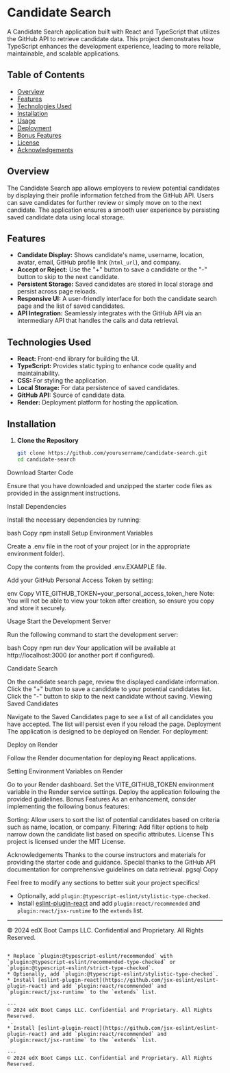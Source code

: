 # Candidate Search

A Candidate Search application built with React and TypeScript that utilizes the GitHub API to retrieve candidate data. This project demonstrates how TypeScript enhances the development experience, leading to more reliable, maintainable, and scalable applications.

## Table of Contents

- [Overview](#overview)
- [Features](#features)
- [Technologies Used](#technologies-used)
- [Installation](#installation)
- [Usage](#usage)
- [Deployment](#deployment)
- [Bonus Features](#bonus-features)
- [License](#license)
- [Acknowledgements](#acknowledgements)

## Overview

The Candidate Search app allows employers to review potential candidates by displaying their profile information fetched from the GitHub API. Users can save candidates for further review or simply move on to the next candidate. The application ensures a smooth user experience by persisting saved candidate data using local storage.

## Features

- **Candidate Display:** Shows candidate's name, username, location, avatar, email, GitHub profile link (`html_url`), and company.
- **Accept or Reject:** Use the "+" button to save a candidate or the "-" button to skip to the next candidate.
- **Persistent Storage:** Saved candidates are stored in local storage and persist across page reloads.
- **Responsive UI:** A user-friendly interface for both the candidate search page and the list of saved candidates.
- **API Integration:** Seamlessly integrates with the GitHub API via an intermediary API that handles the calls and data retrieval.

## Technologies Used

- **React:** Front-end library for building the UI.
- **TypeScript:** Provides static typing to enhance code quality and maintainability.
- **CSS:** For styling the application.
- **Local Storage:** For data persistence of saved candidates.
- **GitHub API:** Source of candidate data.
- **Render:** Deployment platform for hosting the application.

## Installation

1. **Clone the Repository**

   ```bash
   git clone https://github.com/yourusername/candidate-search.git
   cd candidate-search
Download Starter Code

Ensure that you have downloaded and unzipped the starter code files as provided in the assignment instructions.

Install Dependencies

Install the necessary dependencies by running:

bash
Copy
npm install
Setup Environment Variables

Create a .env file in the root of your project (or in the appropriate environment folder).

Copy the contents from the provided .env.EXAMPLE file.

Add your GitHub Personal Access Token by setting:

env
Copy
VITE_GITHUB_TOKEN=your_personal_access_token_here
Note: You will not be able to view your token after creation, so ensure you copy and store it securely.

Usage
Start the Development Server

Run the following command to start the development server:

bash
Copy
npm run dev
Your application will be available at http://localhost:3000 (or another port if configured).

Candidate Search

On the candidate search page, review the displayed candidate information.
Click the "+" button to save a candidate to your potential candidates list.
Click the "-" button to skip to the next candidate without saving.
Viewing Saved Candidates

Navigate to the Saved Candidates page to see a list of all candidates you have accepted.
The list will persist even if you reload the page.
Deployment
The application is designed to be deployed on Render. For deployment:

Deploy on Render

Follow the Render documentation for deploying React applications.

Setting Environment Variables on Render

Go to your Render dashboard.
Set the VITE_GITHUB_TOKEN environment variable in the Render service settings.
Deploy the application following the provided guidelines.
Bonus Features
As an enhancement, consider implementing the following bonus features:

Sorting: Allow users to sort the list of potential candidates based on criteria such as name, location, or company.
Filtering: Add filter options to help narrow down the candidate list based on specific attributes.
License
This project is licensed under the MIT License.

Acknowledgements
Thanks to the course instructors and materials for providing the starter code and guidance.
Special thanks to the GitHub API documentation for comprehensive guidelines on data retrieval.
pgsql
Copy

Feel free to modify any sections to better suit your project specifics!
* Optionally, add `plugin:@typescript-eslint/stylistic-type-checked`.
* Install [eslint-plugin-react](https://github.com/jsx-eslint/eslint-plugin-react) and add `plugin:react/recommended` and `plugin:react/jsx-runtime` to the `extends` list.

---
© 2024 edX Boot Camps LLC. Confidential and Proprietary. All Rights Reserved.

```

* Replace `plugin:@typescript-eslint/recommended` with `plugin:@typescript-eslint/recommended-type-checked` or `plugin:@typescript-eslint/strict-type-checked`.
* Optionally, add `plugin:@typescript-eslint/stylistic-type-checked`.
* Install [eslint-plugin-react](https://github.com/jsx-eslint/eslint-plugin-react) and add `plugin:react/recommended` and `plugin:react/jsx-runtime` to the `extends` list.

---
© 2024 edX Boot Camps LLC. Confidential and Proprietary. All Rights Reserved.
`.
* Install [eslint-plugin-react](https://github.com/jsx-eslint/eslint-plugin-react) and add `plugin:react/recommended` and `plugin:react/jsx-runtime` to the `extends` list.

---
© 2024 edX Boot Camps LLC. Confidential and Proprietary. All Rights Reserved.

